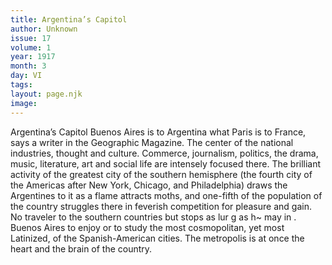 ```yaml
---
title: Argentina’s Capitol
author: Unknown
issue: 17
volume: 1
year: 1917
month: 3
day: VI
tags:
layout: page.njk
image:
---
```

Argentina’s Capitol   Buenos Aires is to Argentina what Paris is to France, says a writer in the Geographic Magazine. The center of the national industries, thought and culture. Commerce, journalism, politics, the drama, music, literature, art and social life are intensely focused there. The brilliant activity of the greatest city of the southern hemisphere (the fourth city of the Americas after New York, Chicago, and Philadelphia) draws the Argentines to it as a flame attracts moths, and one-fifth of the population of the country struggles there in feverish competition for pleasure and gain.    No traveler to the southern countries but stops as lur g as h~ may in . Buenos Aires to enjoy or to study the most cosmopolitan, yet most Latinized, of the Spanish-American cities. The metropolis is at once the heart and the brain of the country.   

